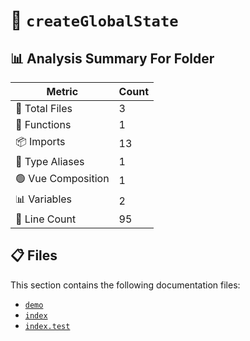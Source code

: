 # 📁 `createGlobalState`

## 📊 Analysis Summary For Folder

| Metric | Count |
|--------|-------|
| 📁 Total Files | 3 |
| 🔧 Functions | 1 |
| 📦 Imports | 13 |
| 📑 Type Aliases | 1 |
| 🟢 Vue Composition | 1 |
| 📊 Variables | 2 |
| 🔢 Line Count | 95 |


## 📋 Files

This section contains the following documentation files:

- [`demo`](./demo.md)
- [`index`](./index.md)
- [`index.test`](./index.test.md)